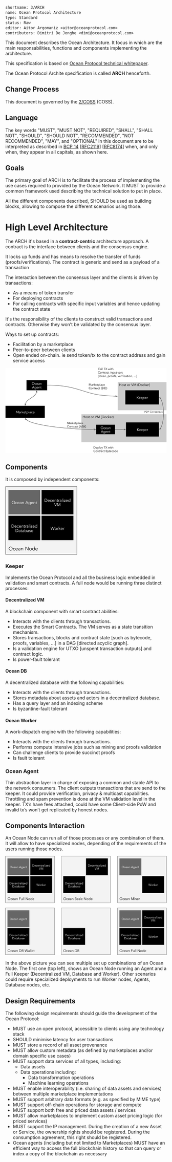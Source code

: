 ```
shortname: 3/ARCH
name: Ocean Protocol Architecture
type: Standard
status: Raw
editor: Aitor Argomaniz <aitor@oceanprotocol.com>
contributors: Dimitri De Jonghe <dimi@oceanprotocol.com>
```

This document describes the Ocean Architecture. It focus in which are the main responsabilities, functions and components implementing the architecture.

This specification is based on [Ocean Protocol technical whitepaper](https://github.com/oceanprotocol/whitepaper).

The Ocean Protocol Archite specification is called **ARCH** henceforth.


## Change Process
This document is governed by the [2/COSS](../2/README.md) (COSS).

## Language
The key words "MUST", "MUST NOT", "REQUIRED", "SHALL", "SHALL NOT", "SHOULD", "SHOULD NOT", "RECOMMENDED", "NOT RECOMMENDED", "MAY", and "OPTIONAL" in this document are to be interpreted as described in [BCP 14](https://tools.ietf.org/html/bcp14) \[[RFC2119](https://tools.ietf.org/html/rfc2119)\] \[[RFC8174](https://tools.ietf.org/html/rfc8174)\] when, and only when, they appear in all capitals, as shown here.

## Goals
The primary goal of ARCH is to facilitate the process of implementing the use cases required to provided by the Ocean Network. 
It MUST to provide a common framework used describing the technical solution to put in place. 

All the different components described, SHOULD be used as building blocks, allowing to compose the different scenarios using those.

# High Level Architecture

The ARCH it's based in a **contract-centric** architecture approach. A contract is the interface between clients and the consensus engine.

It locks up funds and has means to resolve the transfer of funds (proofs/verifications). The contract is generic and send as a payload of a transaction

The interaction between the consensus layer and the clients is driven by transactions:

* As a means of token transfer
* For deploying contracts
* For calling contracts with specific input variables and hence updating the contract state

It's the responsibility of the clients to construct valid transactions and contracts. Otherwise they won’t be validated by the consensus layer.

Ways to set up contracts:

* Facilitation by a marketplace
* Peer-to-peer between clients
* Open ended on-chain. ie send token/tx to the contract address and gain service access

![Contract Centric Architecture](images/contract-centric-arch.png)


## Components

It is composed by independent components:

![Building Blocks](images/building-blocks.png)

### Keeper

Implements the Ocean Protocol and all the business logic embedded in validation and smart contracts. A full node would be running three distinct processes:

#### Decentralized VM

A blockchain component with smart contract abilities:

* Interacts with the clients through transactions. 
* Executes the Smart Contracts. The VM serves as a state transition mechanism.
* Stores transactions, blocks and contract state [such as bytecode, proofs, variables, …] in a DAG [directed acyclic graph]. 
* Is a validation engine for UTXO [unspent transaction outputs] and contract logic.
* Is power-fault tolerant

#### Ocean DB

A decentralized database with the following capabilities:

* Interacts with the clients through transactions. 
* Stores metadata about assets and actors in a decentralized database. 
* Has a query layer and an indexing scheme
* Is byzantine-fault tolerant

#### Ocean Worker

A work-dispatch engine with the following capabilities:

* Interacts with the clients through transactions.
* Performs compute intensive jobs such as mining and proofs validation
* Can challenge clients to provide succinct proofs
* Is fault tolerant


### Ocean Agent

Thin abstraction layer in charge of exposing a common and stable API to the network consumers. The client outputs transactions that are send to the keeper. It could provide verification, privacy & multicast capabilities. Throttling and spam prevention is done at the VM validation level in the keeper. TX’s have fees attached, could have some Client-side PoW and invalid tx’s won’t get replicated by honest nodes.

## Components Interaction

An Ocean Node can run all of those processes or any combination of them. It will allow to have specialized nodes, depending of the requirements of the users running those nodes.

![Combination of Building Blocks](images/building-blocks-combination.png)

In the above picture you can see multiple set up combinations of an Ocean Node. The first one (top left), shows an Ocean Node running an Agent and a Full Keeper (Decentralized VM, Database and Worker). Other scenarios could require specialized deployments to run Worker nodes, Agents, Database nodes, etc.

## Design Requirements

The following design requirements should guide the development of the Ocean Protocol:

* MUST use an open protocol, accessible to clients using any technology stack
* SHOULD minimise latency for user transactions
* MUST store a record of all asset provenance
* MUST allow custom metadata (as defined by marketplaces and/or domain specific use cases)
* MUST support data services of all types, including:
  - Data assets
  - Data operations including:
    - Data transformation operations
    - Machine learning operations
* MUST enable interoperability (i.e. sharing of data assets and services) between multiple marketplace implementations
* MUST support arbitrary data formats (e.g. as specified by MIME type)
* MUST support off-chain operations for storage and compute
* MUST support both free and priced data assets / services
* MUST allow marketplaces to implement custom asset pricing logic (for priced services)
* MUST support the IP management. During the creation of a new Asset or Service, the ownership rights should be registered. During the consumption agreement, this right should be registered.
* Ocean agents (including but not limited to Marketplaces) MUST have an efficient way to access the full blockchain history so that can query or index a copy of the blockchain as necessary

